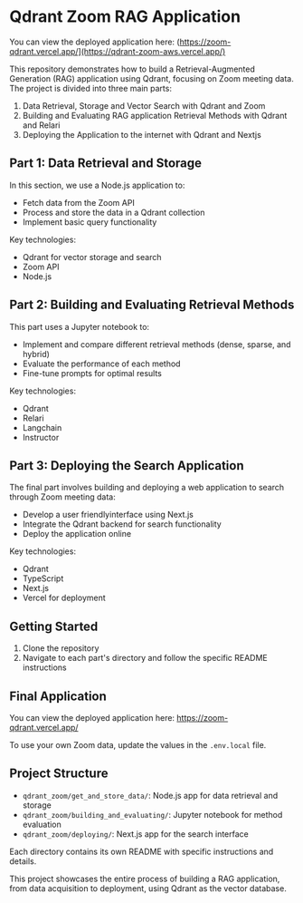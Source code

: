 # Qdrant Zoom RAG Application
You can view the deployed application here: (https://zoom-qdrant.vercel.app/](https://qdrant-zoom-aws.vercel.app/)

This repository demonstrates how to build a Retrieval-Augmented Generation (RAG) application using Qdrant, focusing on Zoom meeting data. The project is divided into three main parts:

1. Data Retrieval, Storage and Vector Search with Qdrant and Zoom
2. Building and Evaluating RAG application Retrieval Methods with Qdrant and Relari
3. Deploying the Application to the internet with Qdrant and Nextjs

## Part 1: Data Retrieval and Storage

In this section, we use a Node.js application to:
- Fetch data from the Zoom API
- Process and store the data in a Qdrant collection
- Implement basic query functionality

Key technologies:
- Qdrant for vector storage and search
- Zoom API
- Node.js

## Part 2: Building and Evaluating Retrieval Methods

This part uses a Jupyter notebook to:
- Implement and compare different retrieval methods (dense, sparse, and hybrid)
- Evaluate the performance of each method
- Fine-tune prompts for optimal results

Key technologies:
- Qdrant
- Relari
- Langchain
- Instructor

## Part 3: Deploying the Search Application

The final part involves building and deploying a web application to search through Zoom meeting data:
- Develop a user friendlyinterface using Next.js
- Integrate the Qdrant backend for search functionality
- Deploy the application online

Key technologies:
- Qdrant
- TypeScript
- Next.js
- Vercel for deployment

## Getting Started

1. Clone the repository
2. Navigate to each part's directory and follow the specific README instructions

## Final Application

You can view the deployed application here: https://zoom-qdrant.vercel.app/

To use your own Zoom data, update the values in the `.env.local` file.

## Project Structure

- `qdrant_zoom/get_and_store_data/`: Node.js app for data retrieval and storage
- `qdrant_zoom/building_and_evaluating/`: Jupyter notebook for method evaluation
- `qdrant_zoom/deploying/`: Next.js app for the search interface

Each directory contains its own README with specific instructions and details.


This project showcases the entire process of building a RAG application, from data acquisition to deployment, using Qdrant as the vector database.
